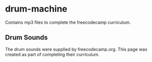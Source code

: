 # drum-machine
Contains mp3 files to complete the freecodecamp curriculum.

## Drum Sounds
The drum sounds were supplied by freecodecamp.org. This page was created as part of completing their curriculum.

